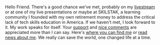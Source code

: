 Hello Friend. There's a good chance we've met, probably on my [livestream](https://linktr.ee/rwxrob) or at one of my live presentations or maybe at SKILSTAK, a learning community I founded with my own retirement money to address the critical lack of tech skills education in America. If we haven't met, I look forward to it. My work speaks for itself. Your [support](https://github.com/sponsors/rwxrob) and [nice comments](https://github.com/rwxrob/rwxrob/issues/1) are appreciated more than I can say. Here's [where you can find me](https://linktr.ee/rwxrob) or [read news about me](https://github.com/rwxrob/issues/2). We really can save the world, one changed life at a time.
